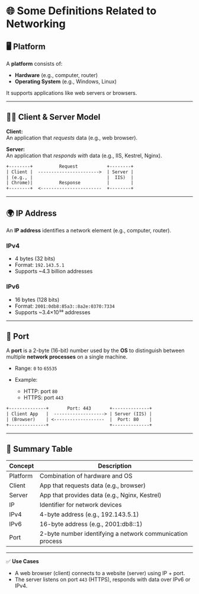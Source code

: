 # 🌐 Some Definitions Related to Networking

## 🖥️ Platform

A **platform** consists of:

- **Hardware** (e.g., computer, router)
- **Operating System** (e.g., Windows, Linux)

It supports applications like web servers or browsers.

---

## 🧑‍💻 Client & Server Model

**Client:**  
An application that _requests_ data (e.g., web browser).

**Server:**  
An application that _responds with_ data (e.g., IIS, Kestrel, Nginx).

```txt
+--------+          Request           +--------+
| Client |  ----------------------->  | Server |
| (e.g., |                            |  IIS)  |
| Chrome)|          Response          |        |
+--------+  <-----------------------  +--------+
```

---

## 🌍 IP Address

An **IP address** identifies a network element (e.g., computer, router).

### IPv4

- 4 bytes (32 bits)
- Format: `192.143.5.1`
- Supports \~4.3 billion addresses

### IPv6

- 16 bytes (128 bits)
- Format: `2001:0db8:85a3::8a2e:0370:7334`
- Supports \~3.4×10³⁸ addresses

---

## 🔌 Port

A **port** is a 2-byte (16-bit) number used by the **OS** to distinguish between multiple **network processes** on a single machine.

- Range: `0` to `65535`
- Example:

  - HTTP: port `80`
  - HTTPS: port `443`

```txt
+--------------+       Port: 443       +--------------+
| Client App   |  -------------------> | Server (IIS) |
| (Browser)    | <-------------------  |  Port: 80    |
+--------------+                       +--------------+
```

---

## 🧠 Summary Table

| Concept  | Description                                               |
| -------- | --------------------------------------------------------- |
| Platform | Combination of hardware and OS                            |
| Client   | App that requests data (e.g., browser)                    |
| Server   | App that provides data (e.g., Nginx, Kestrel)             |
| IP       | Identifier for network devices                            |
| IPv4     | 4-byte address (e.g., 192.143.5.1)                        |
| IPv6     | 16-byte address (e.g., 2001\:db8::1)                      |
| Port     | 2-byte number identifying a network communication process |

---

✅ **Use Cases**

- A web browser (client) connects to a website (server) using IP + port.
- The server listens on port `443` (HTTPS), responds with data over IPv6 or IPv4.
